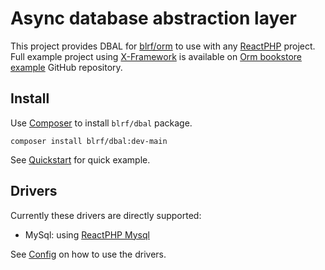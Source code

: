# Async database abstraction layer

This project provides DBAL for [blrf/orm](https://blrf.net/orm) to use with any [ReactPHP](https://reactphp.org/) project.
Full example project using [X-Framework](https://framework-x.org/) is available on [Orm bookstore example](https://github.com/dmarkic/orm-bookstore-example) GitHub repository.

## Install

Use [Composer](https://getcomposer.org/) to install `blrf/dbal` package.

```
composer install blrf/dbal:dev-main
```

See [Quickstart](quickstart/index.md) for quick example.

## Drivers

Currently these drivers are directly supported:

- MySql: using [ReactPHP Mysql](https://github.com/friends-of-reactphp/mysql/)

See [Config](api/config.md) on how to use the drivers.